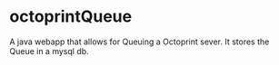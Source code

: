 octoprintQueue
==============

A java webapp that allows for Queuing a Octoprint sever. It stores the Queue in a mysql db. 
